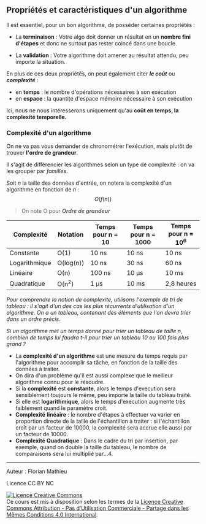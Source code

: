 ## Propriétés et caractéristiques d'un algorithme

Il est essentiel, pour un bon algorithme, de posséder certaines propriétés :

- La **terminaison** : Votre algo doit donner un résultat en un **nombre fini d'étapes** et donc ne surtout pas rester coincé dans une boucle.

- La **validation** : Votre algorithme doit amener au résultat attendu, peu importe la situation.

En plus de ces deux propriétés, on peut également citer ***le coût*** ou ***complexité*** :

- en **temps** : le nombre d'opérations nécessaires à son exécution 
- en **espace** : la quantité d'espace mémoire nécessaire à son exécution

Ici, nous ne nous intéresserons uniquement qu'au **coût en temps, la complexité temporelle.**

### Complexité d'un algorithme

On ne va pas vous demander de chronométrer l'exécution, mais plutôt de trouver **l'ordre de grandeur**.

Il s'agit de différencier les algorithmes selon un type de complexité : on va les grouper par *familles*.

Soit *n* la taille des données d'entrée, on notera la complexité d'un algorithme en fonction de *n* : 
$$
O(f(n))
$$

> On note O pour ***Ordre de grandeur***

| Complexité    | Notation         | Temps pour n = 10 | Temps pour n = 1000 | Temps pour n = 10<sup>6</sup> |
| ------------- | ---------------- | ----------------- | ------------------- | ----------------------------- |
| Constante     | O(1)             | 10 ns             | 10 ns               | 10 ns                         |
| Logarithmique | O(log(n))        | 10 ns             | 30 ns               | 60 ns                         |
| Linéaire      | O(n)             | 100 ns            | 10 μs               | 10 ms                         |
| Quadratique   | O(n<sup>2</sup>) | 1 μs              | 10 ms               | 2,8 heures                    |



*Pour comprendre la notion de complexité, utilisons l'exemple de tri de tableau : il s'agit d'un des cas les plus récurrents d'utilisation d'un algorithme. On a un tableau, contenant des élèments que l'on devra trier dans un ordre précis.*

*Si un algorithme met un temps donné pour trier un tableau de taille n, combien de temps lui faudra t-il pour trier un tableau 10 ou 100 fois plus grand ?*

- La **complexité d'un algorithme** est une mesure du temps requis par l'algorithme pour accomplir sa tâche, en fonction de la taille des données à traiter.
- On dira d'un problème qu'il est aussi complexe que le meilleur algorithme connu pour le résoudre.
- Si la **complexité** est **constante**, alors le temps d'execution sera sensiblement toujours le même, peu importe la taille du tableau traité.
- Si elle est **logarithmique**, alors le temps d'execution augmente très faiblement quand le paramètre croit.
- **Complexité** **linéaire** : le nombre d'étapes à effectuer va varier en proportion directe de la taille de l'échantillon à traiter : si l'échantillon croît par un facteur de 10000, la complexité sera accrue elle aussi par un facteur de 10000.
- **Complexité Quadratique** : Dans le cadre du tri par insertion, par exemple, quand on double la taille du tableau, le nombre de comparaisons sera lui multiplié par...4.

------

Auteur : Florian Mathieu

Licence CC BY NC

<a rel="license" href="http://creativecommons.org/licenses/by-nc-sa/4.0/"><img alt="Licence Creative Commons" style="border-width:0" src="https://i.creativecommons.org/l/by-nc-sa/4.0/88x31.png" /></a> <br />Ce cours est mis à disposition selon les termes de la <a rel="license" href="http://creativecommons.org/licenses/by-nc-sa/4.0/">Licence Creative Commons Attribution - Pas d’Utilisation Commerciale - Partage dans les Mêmes Conditions 4.0 International</a>.
